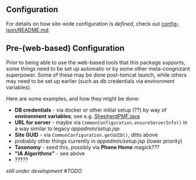 ## Configuration

For details on how site-wide configuration is _defined_, check out [config-json/README.md](../../../../resources/bundles/config-json/README.md).

## Pre-(web-based) Configuration

_Prior_ to being able to use the web-based tools that this package supports, some things need to be set up automatic or by
some other meta-congnizant superpower.  Some of these may be done post-tomcat launch, while others may need to be set up earlier
(such as db credentials via environment variables).

Here are some examples, and how they might be done:

* **DB credentials** - via docker or other initial setup (??) by way of **environment variables**; see e.g. [ShepherdPMF.java](../ShepherdPMF.java#L107)
* **URL for server** - maybe via `CommonConfiguration.ensureServerInfo()` in a way similar to legacy _appadmin/setup.jsp_
* **Site GUID** - via `CommonConfiguration.getGUID()`, ditto above
* probably other things currently in _appadmin/setup.jsp_ (lower priority)
* **Taxonomy** - seed this, possibly via **Phone Home** magick???
* **"IA Algorithms"** - see above
*  ?????

_still under development #TODO_
